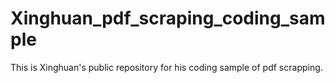 # Xinghuan_pdf_scraping_coding_sample
This is Xinghuan's public repository for his coding sample of pdf scrapping. 
